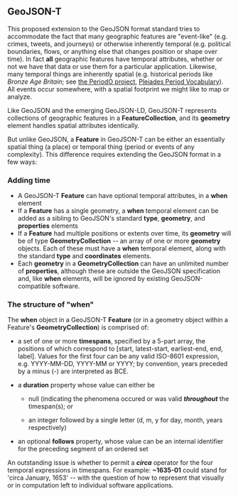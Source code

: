 ## GeoJSON-T
This proposed extension to the GeoJSON format standard tries to accommodate the fact that many geographic features are "event-like" (e.g. crimes, tweets, and journeys) or otherwise inherently temporal (e.g. political boundaries, flows, or anything else that changes position or shape over time). In fact **__all__** geographic features have temporal attributes, whether or not we have that data or use them for a particular application. Likewise, many temporal things are inherently spatial (e.g. historical periods like _Bronze Age Britain_; see [the PeriodO project](http//perio.do), [Pleiades Period Vocabulary](http://pleiades.stoa.org/vocabularies/time-periods)). All events occur somewhere, with a spatial footprint we might like to map or analyze.

Like GeoJSON and the emerging GeoJSON-LD, GeoJSON-T represents collections of geographic features in a **FeatureCollection**, and its **geometry** element handles spatial attributes identically.

But unlike GeoJSON, a **Feature** in GeoJSON-T can be either an essentially spatial thing (a place) or temporal thing (period or events of any complexity). This difference requires extending the GeoJSON format in a few ways:


### Adding time

* A GeoJSON-T **Feature** can have optional temporal attributes, in a **when** element
* If a **Feature** has a single geometry, a **when** temporal element can be added as a sibling to GeoJSON's standard **type**, **geometry**, and **properties** elements
* If a **Feature** had multiple positions or extents over time, its **geometry** will be of type **GeometryCollection** -- an array of one or more **geometry** objects. Each of these must have a **when** temporal element, along with the standard **type** and **coordinates** elements.
* Each **geometry** in a **GeometryCollection** can have an unlimited number of **properties**, although these are outside the GeoJSON specification and, like **when** elements, will be ignored by existing GeoJSON-compatible software.

### The structure of "when"

The **when** object in a GeoJSON-T **Feature** (or in a geometry object within a Feature's **GeometryCollection**) is comprised of:

- a set of one or more **timespans**, specified by a 5-part array, the positions of which correspond to [start, latest-start, earliest-end, end, label]. Values for the first four can be any valid ISO-8601 expression, e.g. YYYY-MM-DD, YYYY-MM or YYYY; by convention, years preceded by a minus (-) are interpreted as BCE.

- a **duration** property whose value can either be 
	- null (indicating the phenomena occured or was valid _**throughout**_ the timespan(s); or
	
	- an integer followed by a single letter (d, m, y for day, month, years respectively)

- an optional **follows** property, whose value can be an internal identifier for the preceding segment of an ordered set

An outstanding issue is whether to permit a **_circa_** operator for the four temporal expressions in timespans. For example: **~1635-01** could stand for 'circa January, 1653' -- with the question of how to represent that visually or in computation left to individual software applications.
